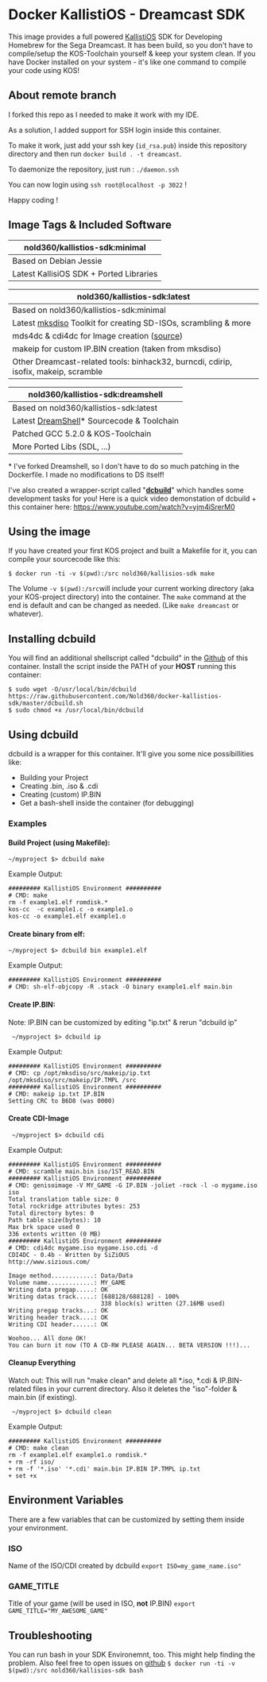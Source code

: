 # Docker KallistiOS - Dreamcast SDK
This image provides a full powered [KallistiOS](http://gamedev.allusion.net/softprj/kos/) SDK for Developing Homebrew for the Sega Dreamcast.
It has been build, so you don't have to compile/setup the KOS-Toolchain yourself & keep your system clean. If you have Docker installed on your system - it's like one command to compile your code using KOS!

## About remote branch

I forked this repo as I needed to make it work with my IDE.

As a solution, I added support for SSH login inside this container.

To make it work, just add your ssh key (`id_rsa.pub`) inside this repository directory and then run
`docker build . -t dreamcast`.

To daemonize the repository, just run :
`./daemon.ssh`

You can now login using `ssh root@localhost -p 3022` !

Happy coding !


## Image Tags & Included Software
|nold360/kallistios-sdk:minimal|
|---|
|Based on Debian Jessie|
|Latest KallisiOS SDK + Ported Libraries|

|nold360/kallistios-sdk:latest|
|---|
|Based on nold360/kallistios-sdk:minimal|
|Latest [mksdiso](https://github.com/Nold360/mksdiso) Toolkit for creating SD-ISOs, scrambling & more|
|mds4dc & cdi4dc for Image creation ([source](https://github.com/kazade/img4dc))|
|makeip for custom IP.BIN creation (taken from mksdiso)|
| Other Dreamcast-related tools: binhack32, burncdi, cdirip, isofix, makeip, scramble|

|nold360/kallistios-sdk:dreamshell|
|---|
|Based on nold360/kallistios-sdk:latest|
|Latest [DreamShell](https://github.com/Nold360/DreamShell)* Sourcecode  & Toolchain|
|Patched GCC 5.2.0 & KOS-Toolchain|
|More Ported Libs (SDL, ...)|

\* I've forked Dreamshell, so I don't have to do so much patching in the Dockerfile. I made no modifications to DS itself!

I've also created a wrapper-script called "**[dcbuild](https://github.com/Nold360/docker-kallistios-sdk/blob/master/dcbuild.sh)**" which handles some development tasks for you!
Here is a quick video demonstation of dcbuild + this container here: https://www.youtube.com/watch?v=yjm4iSrerM0

## Using the image
If you have created your first KOS project and built a Makefile for it, you can compile your sourcecode like this:
```
$ docker run -ti -v $(pwd):/src nold360/kallisios-sdk make
```

The Volume `-v $(pwd):/src`will include your current working directory (aka your KOS-project directory) into the container.
The `make` command at the end is default and can be changed as needed. (Like `make dreamcast` or whatever).

## Installing dcbuild
You will find an additional shellscript called "dcbuild" in the [Github](https://github.com/nold360/docker-kallisios-sdk) of this container.
Install the script inside the PATH of your **HOST** running this container:
```
$ sudo wget -O/usr/local/bin/dcbuild https://raw.githubusercontent.com/Nold360/docker-kallistios-sdk/master/dcbuild.sh
$ sudo chmod +x /usr/local/bin/dcbuild
```

## Using dcbuild
dcbuild is a wrapper for this container. It'll give you some nice possibillities like:
 - Building your Project
 - Creating .bin, .iso & .cdi
 - Creating (custom) IP.BIN
 - Get a bash-shell inside the container (for debugging)

### Examples
#### Build Project (using Makefile):
```
~/myproject $> dcbuild make
```
Example Output:
```
######### KallistiOS Environment ##########
# CMD: make
rm -f example1.elf romdisk.*
kos-cc  -c example1.c -o example1.o
kos-cc -o example1.elf example1.o
```

#### Create binary from elf:
```
~/myproject $> dcbuild bin example1.elf 
```
Example Output:
```
######### KallistiOS Environment ##########
# CMD: sh-elf-objcopy -R .stack -O binary example1.elf main.bin
```

#### Create IP.BIN:
Note: IP.BIN can be customized by editing "ip.txt" & rerun "dcbuild ip"
```
 ~/myproject $> dcbuild ip
```
Example Output:
```
######### KallistiOS Environment ##########
# CMD: cp /opt/mksdiso/src/makeip/ip.txt /opt/mksdiso/src/makeip/IP.TMPL /src
######### KallistiOS Environment ##########
# CMD: makeip ip.txt IP.BIN
Setting CRC to B6D8 (was 0000)
```

#### Create CDI-Image
```
 ~/myproject $> dcbuild cdi
```
Example Output:
```
######### KallistiOS Environment ##########
# CMD: scramble main.bin iso/1ST_READ.BIN
######### KallistiOS Environment ##########
# CMD: genisoimage -V MY_GAME -G IP.BIN -joliet -rock -l -o mygame.iso iso
Total translation table size: 0
Total rockridge attributes bytes: 253
Total directory bytes: 0
Path table size(bytes): 10
Max brk space used 0
336 extents written (0 MB)
######### KallistiOS Environment ##########
# CMD: cdi4dc mygame.iso mygame.iso.cdi -d
CDI4DC - 0.4b - Written by SiZiOUS
http://www.sizious.com/

Image method............: Data/Data
Volume name.............: MY_GAME
Writing data pregap.....: OK
Writing datas track.....: [688128/688128] - 100%
                          338 block(s) written (27.16MB used)
Writing pregap tracks...: OK
Writing header track....: OK
Writing CDI header......: OK

Woohoo... All done OK!
You can burn it now (TO A CD-RW PLEASE AGAIN... BETA VERSION !!!)...
```

#### Cleanup Everything
Watch out: This will run "make clean" and delete all *.iso, *.cdi & IP.BIN-related files in your current directory. Also it deletes the "iso"-folder & main.bin (if existing).
```
 ~/myproject $> dcbuild clean
```
Example Output:
```
######### KallistiOS Environment ##########
# CMD: make clean
rm -f example1.elf example1.o romdisk.*
+ rm -rf iso/
+ rm -f '*.iso' '*.cdi' main.bin IP.BIN IP.TMPL ip.txt
+ set +x

```


## Environment Variables
There are a few variables that can be customized by setting them inside your environment.
### ISO
Name of the ISO/CDI created by dcbuild
`export ISO=my_game_name.iso"`

### GAME_TITLE
Title of your game (will be used in ISO, **not** IP.BIN)
`export GAME_TITLE="MY_AWESOME_GAME"`

## Troubleshooting
You can run bash in your SDK Environemnt, too. This might help finding the problem. Also feel free to open issues on [github](https://github.com/Nold360/docker-kallisios-sdk)
`$ docker run -ti -v $(pwd):/src nold360/kallisios-sdk bash`

